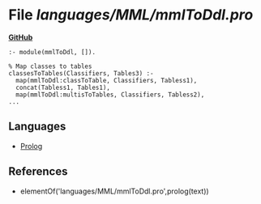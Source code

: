 # File _languages/MML/mmlToDdl.pro_
**[GitHub](https://github.com/softlang/yas/blob/master/languages/MML/mmlToDdl.pro)**
```
:- module(mmlToDdl, []).

% Map classes to tables
classesToTables(Classifiers, Tables3) :-
  map(mmlToDdl:classToTable, Classifiers, Tabless1),
  concat(Tabless1, Tables1),
  map(mmlToDdl:multisToTables, Classifiers, Tabless2),
...
```

## Languages
* [Prolog](../languages/Prolog.md)

## References
* elementOf('languages/MML/mmlToDdl.pro',prolog(text))
